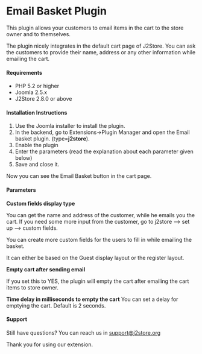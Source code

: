 # Email Basket Plugin

This plugin allows your customers to email items in the cart to the store owner and to themselves.

The plugin nicely integrates in the default cart page of J2Store. You can ask the customers to provide their name, address or any other information while emailing the cart.

#### Requirements
* PHP 5.2 or higher
* Joomla 2.5.x
* J2Store 2.8.0 or above

#### Installation Instructions
1. Use the Joomla installer to install the plugin.
2. In the backend, go to Extensions->Plugin Manager and open the Email basket
plugin. (type=**j2store**).
3. Enable the plugin
4. Enter the parameters (read the explanation about each parameter given below)
5. Save and close it.

Now you can see the Email Basket button in the cart page.

#### Parameters
**Custom fields display type**

You can get the name and address of the customer, while he
emails you the cart. If you need some more input from the customer, go to j2store –> set up –> custom fields.

You can create more custom fields for the users to fill in while emailing the basket.

It can either be based on the Guest display layout or the register layout.

**Empty cart after sending email**

If you set this to YES, the plugin will empty the cart after emailing the cart items to store owner.

**Time delay in milliseconds to empty the cart**
You can set a delay for emptying the cart. Default is 2 seconds.

#### Support
Still have questions? You can reach us in support@j2store.org

Thank you for using our extension.












